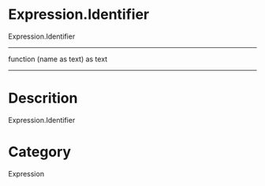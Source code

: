 ﻿# Expression.Identifier
Expression.Identifier
***
function (name as text) as text
***
# Descrition 
Expression.Identifier
# Category 
Expression
